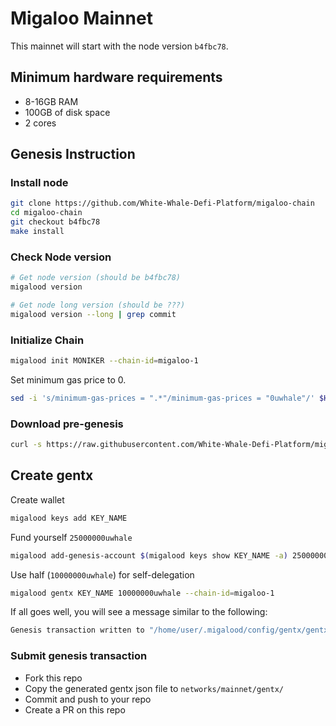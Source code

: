 # Migaloo Mainnet

This mainnet will start with the node version `b4fbc78`.

## Minimum hardware requirements

- 8-16GB RAM
- 100GB of disk space
- 2 cores

## Genesis Instruction

### Install node

```bash
git clone https://github.com/White-Whale-Defi-Platform/migaloo-chain
cd migaloo-chain
git checkout b4fbc78
make install
```

### Check Node version

```bash
# Get node version (should be b4fbc78)
migalood version

# Get node long version (should be ???)
migalood version --long | grep commit
```

### Initialize Chain

```bash
migalood init MONIKER --chain-id=migaloo-1
```

Set minimum gas price to 0.

```bash
sed -i 's/minimum-gas-prices = ".*"/minimum-gas-prices = "0uwhale"/' $HOME/.migalood/config/app.toml
```

### Download pre-genesis

```bash
curl -s https://raw.githubusercontent.com/White-Whale-Defi-Platform/migaloo-chain/release/v1.0.x/networks/mainnet/pre-genesis.json > ~/.migalood/config/genesis.json
```

## Create gentx

Create wallet

```bash
migalood keys add KEY_NAME
```

Fund yourself `25000000uwhale`

```bash
migalood add-genesis-account $(migalood keys show KEY_NAME -a) 25000000uwhale
```

Use half (`10000000uwhale`) for self-delegation

```bash
migalood gentx KEY_NAME 10000000uwhale --chain-id=migaloo-1
```

If all goes well, you will see a message similar to the following:

```bash
Genesis transaction written to "/home/user/.migalood/config/gentx/gentx-******.json"
```

### Submit genesis transaction

- Fork this repo
- Copy the generated gentx json file to `networks/mainnet/gentx/`
- Commit and push to your repo
- Create a PR on this repo
